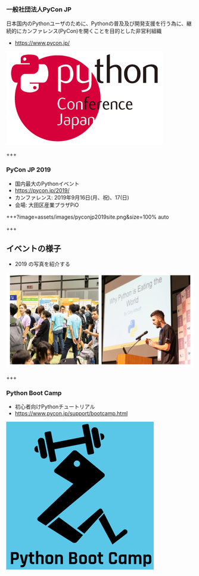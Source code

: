 ### 一般社団法人PyCon JP

日本国内のPythonユーザのために、Pythonの普及及び開発支援を行う為に、継続的にカンファレンス(PyCon)を開くことを目的とした非営利組織

* https://www.pycon.jp/

![PyCon JP](assets/images/pyconjp_logo.png)

+++

### PyCon JP 2019

* 国内最大のPythonイベント
* https://pycon.jp/2019/
* カンファレンス: 2019年9月16日(月、祝)、17(日)
* 会場: 大田区産業プラザPiO

+++?image=assets/images/pyconjp2019site.png&size=100% auto

+++

## イベントの様子

* 2019 の写真を紹介する

![PyCon JP 2019 Photo](assets/images/pyconjp2019photo.jpg)

+++

### Python Boot Camp

* 初心者向けPythonチュートリアル
* https://www.pycon.jp/support/bootcamp.html

![Python Boot Camp](assets/images/python-boot-camp-logo.png)
